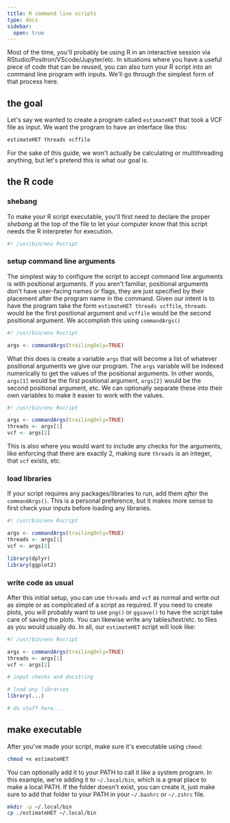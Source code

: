 ```yaml
---
title: R command line scripts
type: docs
sidebar:
  open: true
---
```


Most of the time, you'll probably be using R in an interactive session via RStudio/Positron/VScode/Jupyter/etc.
In situations where you have a useful piece of code that can be reused, you can also turn your R script
into an command line program with inputs. We'll go through the simplest form of that process here.

## the goal
Let's say we wanted to create a program called `estimateHET` that took a VCF file as input. We want the program to have an interface like this:

```bash
estimateHET threads vcffile
```

For the sake of this guide, we won't actually be calculating or multithreading anything, but let's pretend this is what our goal is.

## the R code
### shebang
To make your R script executable, you'll first need to declare the proper _shebang_ at the top of the file to let your computer know that this script
needs the R interpreter for execution.

```r {filename="first line of the script"}
#! /usr/bin/env Rscript
```

### setup command line arguments
The simplest way to configure the script to accept command line arguments is with positional arguments. If you aren't familiar, positional arguments
don't have user-facing names or flags, they are just specified by their placement after the program name in the command. Given our intent is to have
the program take the form `estimateHET threads vcffile`, `threads` would be the first positional argument and `vcffile` would be the second positional
argument. We accomplish this using `commandArgs()`

```r {filename="set up command arguments"}
#! /usr/bin/env Rscript

args <- commandArgs(trailingOnly=TRUE)
```

What this does is create a variable `args` that will become a list of whatever positional arguments we give our program. The `args` variable will
be indexed numerically to get the values of the positional arguments. In other words, `args[1]` would be the first positional argument, `args[2]`
would be the second positional argument, etc. We can optionally separate these into their own variables to make it easier to work with the values.

```r {filename="optionally split arguments"}
#! /usr/bin/env Rscript

args <- commandArgs(trailingOnly=TRUE)
threads <- args[1]
vcf <- args[2]
```

This is also where you would want to include any checks for the arguments, like enforcing that there are exactly 2, making sure `threads` is
an integer, that `vcf` exists, etc.

### load libraries
If your script requires any packages/libraries to run, add them _after_ the `commandArgs()`. This is a personal preference, but it makes
more sense to first check your inputs before loading any libraries.

```r {filename="load libraries"}
#! /usr/bin/env Rscript

args <- commandArgs(trailingOnly=TRUE)
threads <- args[1]
vcf <- args[2]

library(dplyr)
library(ggplot2)
```

### write code as usual
After this initial setup, you can use `threads` and `vcf` as normal and write out as simple or as complicated of a script
as required. If you need to create plots, you will probably want to use `png()` or `ggsave()` to have the script take care of
saving the plots. You can likewise write any tables/text/etc. to files as you would usually do. In all, our `estimateHET` script will look
like:

```r {filename="final script"}
#! /usr/bin/env Rscript

args <- commandArgs(trailingOnly=TRUE)
threads <- args[1]
vcf <- args[2]

# input checks and docstring

# load any libraries
library(...)

# do stuff here...
```

## make executable
After you've made your script, make sure it's executable using `chmod`:

```bash {filename="make it executable"}
chmod +x estimateHET
```

You can optionally add it to your PATH to call it like a system program. In this example,
we're adding it to  `~/.local/bin`, which is a great place to make a local
PATH. If the folder doesn't exist, you can create it, just make sure to add that folder to
your PATH in your `~/.bashrc` or `~/.zshrc` file.

```bash {filename="add it to your PATH"}
mkdir -p ~/.local/bin
cp ./estimateHET ~/.local/bin
```
